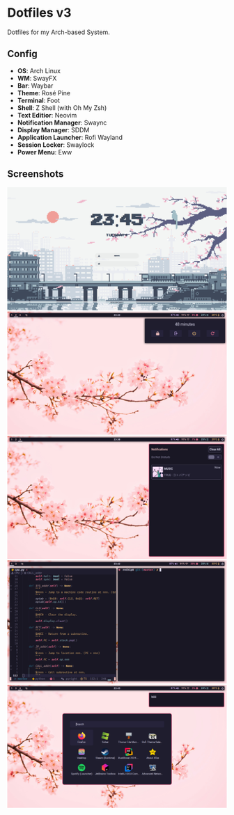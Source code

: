 # Dotfiles v3
Dotfiles for my Arch-based System.

## Config
- **OS**: Arch Linux
- **WM**: SwayFX
- **Bar**: Waybar
- **Theme**: Rosé Pine
- **Terminal**: Foot
- **Shell**: Z Shell (with Oh My Zsh)
- **Text Editior**: Neovim
- **Notification Manager**: Swaync
- **Display Manager**: SDDM
- **Application Launcher**: Rofi Wayland
- **Session Locker**: Swaylock
- **Power Menu**: Eww

## Screenshots
<img src="Pictures/ls.png">
<img src="Pictures/pm.png">
<img src="Pictures/notif.png">
<img src="Pictures/nvim.png">
<img src="Pictures/overlays.png">

